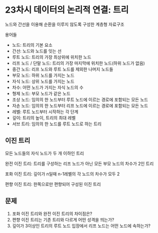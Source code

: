 # 23차시 데이터의 논리적 연결: 트리

노드와 간선을 이용해 순환을 이루지 않도록 구성한 계층형 자료구조

용어들

- 노드: 트리의 기본 요소
- 간선: 노드와 노드를 잇는 선
- 루트 노드: 트리의 가장 최상위에 위치한 노드
- 리프 노드 / 단말 노드: 트리의 가장 마지막에 위치한 노드(하위 노드가 없음)
- 중간 노드: 리프 노드와 루트 노드를 제외한 나머지 노드들
- 부모 노드: 하위 노드를 가지는 노드
- 자식 노드: 상위 노드를 가지는 노드
- 차수: 어떤 노드가 가지는 자식 노드의 수
- 형제 노드: 부모 노드가 같은 노드
- 조상 노드: 임의의 한 노드부터 루트 노드에 이르는 경로에 포함되는 모든 노드
- 자손 노드: 임의의 한 노드부터 리프 노드에 이르는 경로에 포함되는 모든 노드
- 레벨: 루트 노드부터 시작하는 각 단계
- 깊이: 트리의 높이, 트리의 최대 레벨
- 서브 트리: 임의의 한 노드를 루트 노드로 하는 트리

## 이진 트리

모든 노드들의 자식 노드가 두 개 이하인 트리

완전 이진 트리: 트리를 구성하는 리프 노드가 아닌 모든 부모 노드의 차수가 2인 트리

포화 이진 트리: 깊이가 n일때 n-1레벨의 각 노드의 차수가 모두 2

편향 이진 트리: 한쪽으로만 편향되어 구성된 이진 트리

## 문제

1. 포화 이진 트리와 완전 이진 트리의 차이점은?
2. 편향 이진 트리는 기존 트리와 다르게 어떤 성격을 띄는가?
3. 깊이가 3이상인 트리의 루트 노드 입장에서 리프 노드는 어떤 노드에 속하는가?
